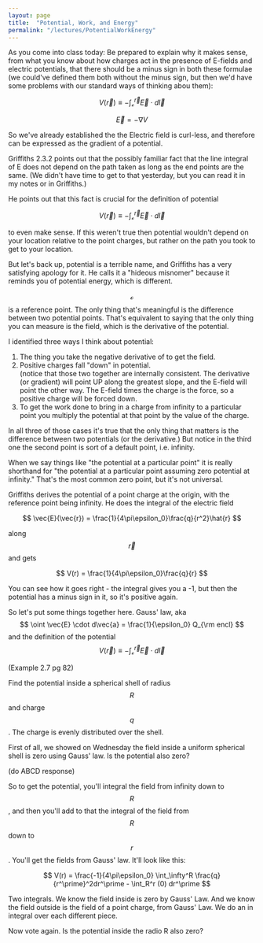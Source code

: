 ```yaml
---
layout: page
title:  "Potential, Work, and Energy"
permalink: "/lectures/PotentialWorkEnergy"
---
```


As you come into class today: Be prepared to explain why it makes sense, from
what you know about how charges act in the presence of E-fields and electric
potentials, that there should be a minus sign in both these formulae (we 
could've defined them both without the minus sign, but then we'd have
some problems with our standard ways of thinking abou them):

$$
V(\vec{r}) \equiv -\int_\mathcal{o}^\vec{r} \vec{E}\cdot d\vec{l}
$$

$$
\vec{E} = -\nabla V
$$

So we've already established the the Electric field is curl-less, and therefore
can be expressed as the gradient of a potential.

Griffiths 2.3.2 points out that the possibly familiar fact that the line integral
of E does not depend on the path taken as long as the end points are the same.
(We didn't have time to get to that yesterday, but you can read it in my notes
or in Griffiths.)

He points out that this fact is crucial for the definition of potential

$$
V(\vec{r}) \equiv -\int_\mathcal{o}^\vec{r} \vec{E}\cdot d\vec{l}
$$

to even make sense.
If this weren't true then potential wouldn't depend on your location
relative to the point charges, but rather on the path you took to get
to your location.

But let's back up, potential is a terrible name, and Griffiths has a very
satisfying apology for it. He calls it a "hideous misnomer" because it reminds
you of potential energy, which is different. 

$$\mathcal{o}$$ is a reference point. The only thing
that's meaningful is the difference between two potential points.  That's 
equivalent to saying that the only thing you can measure is the field, which
is the derivative of the potential. 

I identified three ways I think about potential:<br>
1) The thing you take the negative derivative of to get the field. <br>
2) Positive charges fall "down" in potential. <br>
(notice that those two together are internally consistent.  The derivative
(or gradient) will point UP along the greatest slope, and the E-field will
point the other way.  The E-field times the charge is the force, so
a positive charge will be forced down. <br> 
3) To get the work done to bring in a charge from infinity to a particular
point you multiply the potential at that point by the value of the charge. 

In all three of those cases it's true that the only thing that matters is
the difference between two potentials (or the derivative.)  But notice
in the third one the second point is sort of a default point, i.e. infinity.

When we say things like "the potential at a particular point" it is really
shorthand for "the potential at a particular point assuming zero potential
at infinity."  That's the most common zero point, but it's not universal.

Griffiths derives the potential of a point charge at the origin, with the 
reference point being infinity.  He does the integral of the electric
field

$$
\vec{E}(\vec{r}) = \frac{1}{4\pi\epsilon_0}\frac{q}{r^2}\hat{r}
$$

along $$\vec{r}$$ and gets

$$
V(r) = \frac{1}{4\pi\epsilon_0}\frac{q}{r}
$$

You can see how it goes right - the integral gives you a -1, but then the potential
has a minus sign in it, so it's positive again.

So let's put some things together here.  Gauss' law, aka
$$
\oint \vec{E} \cdot d\vec{a} = \frac{1}{\epsilon_0} Q_{\rm encl}
$$
and the definition of the potential 
$$
V(\vec{r}) \equiv -\int_\mathcal{o}^\vec{r} \vec{E}\cdot d\vec{l}
$$

(Example 2.7 pg 82)

Find the potential inside a spherical shell of radius $$R$$ and 
charge $$q$$. The charge is evenly distributed over the shell.

First of all, we showed on Wednesday the field inside a uniform spherical
shell is zero using Gauss' law. Is the potential also zero?

(do ABCD response)

So to get the potential, you'll integral the field from infinity down
to $$R$$, and then you'll add to that the integral of the field from $$R$$
down to $$r$$. You'll get the fields from Gauss' law. It'll look like this:

$$
V(r) = \frac{-1}{4\pi\epsilon_0} \int_\infty^R \frac{q}{r^\prime}^2dr^\prime - \int_R^r (0) dr^\prime 
$$

Two integrals. We know the field inside is zero by Gauss' Law.  And we know
the field outside is the field of a point charge, from Gauss' Law. We do
an in integral over each different piece.

Now vote again. Is the potential inside the radio R also zero?

